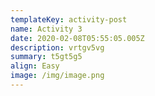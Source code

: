 ```yaml
---
templateKey: activity-post
name: Activity 3
date: 2020-02-08T05:55:05.005Z
description: vrtgv5vg
summary: t5gt5g5
align: Easy
image: /img/image.png
---
```


